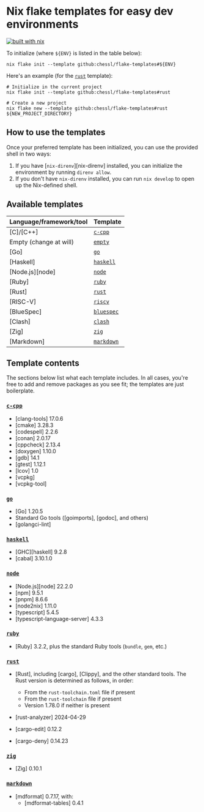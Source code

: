 # Nix flake templates for easy dev environments

[![built with nix](https://builtwithnix.org/badge.svg)](https://builtwithnix.org)

To initialize (where `${ENV}` is listed in the table below):

```shell
nix flake init --template github:chessl/flake-templates#${ENV}
```

Here's an example (for the [`rust`](./rust) template):

```shell
# Initialize in the current project
nix flake init --template github:chessl/flake-templates#rust

# Create a new project
nix flake new --template github:chessl/flake-templates#rust ${NEW_PROJECT_DIRECTORY}
```

## How to use the templates

Once your preferred template has been initialized, you can use the provided shell in two ways:

1. If you have \[`nix-direnv`\]\[nix-direnv\] installed, you can initialize the environment by running `direnv allow`.
1. If you don't have `nix-direnv` installed, you can run `nix develop` to open up the Nix-defined shell.

## Available templates

| Language/framework/tool | Template                  |
| :---------------------- | :------------------------ |
| \[C\]/\[C++\]           | [`c-cpp`](./c-cpp/)       |
| Empty (change at will)  | [`empty`](./empty)        |
| \[Go\]                  | [`go`](./go/)             |
| \[Haskell\]             | [`haskell`](./haskell/)   |
| \[Node.js\]\[node\]     | [`node`](./node/)         |
| \[Ruby\]                | [`ruby`](./ruby/)         |
| \[Rust\]                | [`rust`](./rust/)         |
| \[RISC-V\]              | [`riscv`](./riscv/)       |
| \[BlueSpec\]            | [`bluespec`](./bluespec/) |
| \[Clash\]               | [`clash`](./clash/)       |
| \[Zig\]                 | [`zig`](./zig/)           |
| \[Markdown\]            | [`markdown`](./markdown/) |

## Template contents

The sections below list what each template includes. In all cases, you're free to add and remove packages as you see fit; the templates are just boilerplate.

### [`c-cpp`](./c-cpp/)

- \[clang-tools\] 17.0.6
- \[cmake\] 3.28.3
- \[codespell\] 2.2.6
- \[conan\] 2.0.17
- \[cppcheck\] 2.13.4
- \[doxygen\] 1.10.0
- \[gdb\] 14.1
- \[gtest\] 1.12.1
- \[lcov\] 1.0
- \[vcpkg\]
- \[vcpkg-tool\]

### [`go`](./go/)

- \[Go\] 1.20.5
- Standard Go tools (\[goimports\], \[godoc\], and others)
- \[golangci-lint\]

### [`haskell`](./haskell/)

- \[GHC\]\[haskell\] 9.2.8
- \[cabal\] 3.10.1.0

### [`node`](./node/)

- \[Node.js\]\[node\] 22.2.0
- \[npm\] 9.5.1
- \[pnpm\] 8.6.6
- \[node2nix\] 1.11.0
- \[typescript\] 5.4.5
- \[typescript-language-server\] 4.3.3

### [`ruby`](./ruby/)

- \[Ruby\] 3.2.2, plus the standard Ruby tools (`bundle`, `gem`, etc.)

### [`rust`](./rust/)

- \[Rust\], including \[cargo\], \[Clippy\], and the other standard tools. The Rust version is determined as follows, in order:

  - From the `rust-toolchain.toml` file if present
  - From the `rust-toolchain` file if present
  - Version 1.78.0 if neither is present

- \[rust-analyzer\] 2024-04-29

- \[cargo-edit\] 0.12.2

- \[cargo-deny\] 0.14.23

### [`zig`](./zig/)

- \[Zig\] 0.10.1

### [`markdown`](./markdown/)

- \[mdformat\] 0.7.17, with:
  - \[mdformat-tables\] 0.4.1
